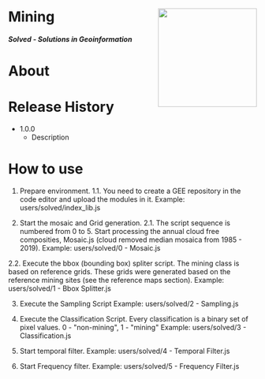 <div class="fluid-row" id="header">
    <div id="column">
        <div class = "blocks">
            <img src='./misc/solved-logo.jpeg' height='auto' width='200' align='right'>
        </div>
    </div>
    <h1 class="title toc-ignore">Mining</h1>
    <h4 class="author"><em>Solved - Solutions in Geoinformation</em></h4>
</div>

# About

# Release History

* 1.0.0
    * Description

# How to use

1. Prepare environment. 
1.1. You need to create a GEE repository in the code editor and upload the modules in it. Example: users/solved/index_lib.js

2. Start the mosaic and Grid generation. 
2.1. The script sequence is numbered from 0 to 5. Start processing the annual cloud free composities, Mosaic.js (cloud removed median mosaica from 1985 - 2019). 
Example: users/solved/0 - Mosaic.js

2.2. Execute the bbox (bounding box) spliter script. The mining class is based on reference grids. These grids were generated based on the reference mining sites (see the reference maps section).
Example: users/solved/1 - Bbox Splitter.js

3. Execute the Sampling Script 
Example: users/solved/2 - Sampling.js

4. Execute the Classification Script. Every classification is a binary set of pixel values. 0 - "non-mining", 1 - "mining"
Example: users/solved/3 - Classification.js

5. Start temporal filter. 
Example: users/solved/4 - Temporal Filter.js

6. Start Frequency filter. 
Example: users/solved/5 - Frequency Filter.js
